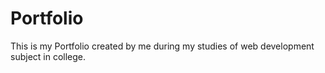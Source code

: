 # Portfolio
This is my Portfolio created by me during my studies of web development subject in college.
